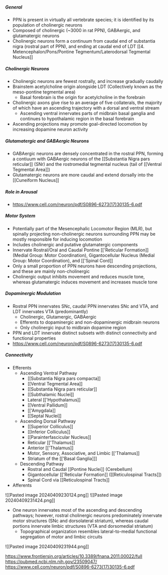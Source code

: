##### General
- PPN is present in virtually all vertebrate species; it is identified by its population of cholinergic neurons
- Composed of cholinergic (~3000 in rat PPN), GABAergic, and glutamatergic neurons
- Cholinergic neurons form a continuum from caudal end of substantia nigra (rostral part of PPN), and ending at caudal end of LDT [[4. Metencephalon/Pons/Pontine Tegmentum/Laterodorsal Tegmental Nucleus]]
##### Cholinergic Neurons
- Cholinergic neurons are fewest rostrally, and increase gradually caudally
- Brainstem acetylcholine origin alongside LDT (Collectively known as the meso-pontine tegmental area)
	- Basal forebrain is the origin for acetylcholine in the forebrain
- Cholinergic axons give rise to an average of five collaterals, the majority of which have an ascending trajectory with a dorsal and ventral stream
	- Ascending ventral innervates parts of midbrain basal ganglia and continues to hypothalamic region in the basal forebrain
- Ascending projections may promote goal-directed locomotion by increasing dopamine neuron activity
##### Glutamatergic and GABAergic Neurons
- GABAergic neurons are densely concentrated in the rostral PPN, forming a contiuum with GABAergic neurons of the [[Substantia Nigra pars reticular]] (SNr) and the rostromedial tegmental nucleus (tail of [[Ventral Tegmental Area]])
- Glutamatergic neurons are more caudal and extend dorsally into the [[Cuneiform Nucleus]]

##### Role in Arousal
- https://www.cell.com/neuron/pdf/S0896-6273(17)30135-6.pdf

##### Motor System
- Potentially part of the Mesencephalic Locomotor Region (MLR), but spinally projecting non-cholinergic neurons surrounding PPN may be mostly responsible for inducing locomotion
- Includes cholinergic and putative glutamatergic components
- Innervate Rostral/Oral and Caudal Pontine [['Reticular Formation]] (Medial Group: Motor Coordination), Gigantocellular Nucleus (Medial Group: Motor Coordination), and [['Spinal Cord]]
- Only a small proportion of PPN neurons have descending projections, and these are mainly non-cholinergic
- Cholinergic output inhibits movement and reduces muscle tone, whereas glutamatergic induces movement and increases muscle tone

##### Dopaminergic Modulation
- Rostral PPN innervates SNc, caudal PPN innervates SNc and VTA, and LDT innervates VTA (predominantly)
	- Cholinergic, Glutamergic, GABAergic
	- Efferents to dopaminergic and non-dopaminergic midbrain neurons
	- Only cholinergic input to midbrain dopamine region
- PPN and LDT innervate distinct subsets with distinct connectivity and functional properties
- https://www.cell.com/neuron/pdf/S0896-6273(17)30135-6.pdf

##### Connectivity
- Efferents
	- Ascending Ventral Pathway
		- [[Substantia Nigra pars compacta]]
		- [[Ventral Tegmental Area]]
		- [[Substantia Nigra pars reticular]]
		- [[Subthalamic Nuclei]]
		- Lateral [['Hypothalamus]]
		- [[Ventral Pallidum]]
		- [['Amygdala]]
		- [[Septal Nuclei]]
	- Ascending Dorsal Pathway
		- [[Superior Colliculus]]
		- [[Inferior Colliculus]]
		- [[Parainterfascicular Nucleus]]
		- Reticular [['Thalamus]]
		- Anterior [['Thalamus]]
		- Motor, Sensory, Associative, and Limbic [['Thalamus]]
		- Striatum of the [['Basal Ganglia]]]
	- Descending Pathway
		- Rostral and Caudal [[Pontine Nuclei]] (Cerebellum)
		- Gigantocellular [['Reticular Formation]] ([[Reticulospinal Tracts]])
		- Spinal Cord via [[Reticulospinal Tracts]]
- Afferents

![[Pasted image 20240409230124.png]]
![[Pasted image 20240409231424.png]]
- One neuron innervates most of the ascending and descending pathways; however, rostral cholinergic neurons predominately innervate motor structures (SNc and dorsolateral striatum), whereas caudal portions innervate limbic structures (VTA and dorsomedial striatum)
	- Topographical organization resembles lateral-to-medial functional segregation of motor and limbic circuits

![[Pasted image 20240409231944.png]]



https://www.frontiersin.org/articles/10.3389/fnana.2011.00022/full
https://pubmed.ncbi.nlm.nih.gov/23509047/
https://www.cell.com/neuron/pdf/S0896-6273(17)30135-6.pdf
